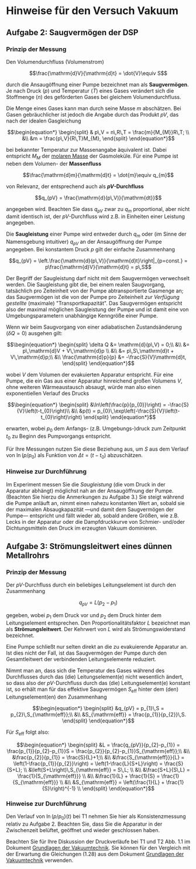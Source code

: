 # Hinweise für den Versuch Vakuum

 

## Aufgabe 2: Saugvermögen der DSP

### Prinzip der Messung

Den Volumendurchfluss (Volumenstrom)

```math
\frac{\mathrm{d}V}{\mathrm{d}t} = \dot{V}\equiv S
```

durch die Ansaugöffnung einer Pumpe bezeichnet man als **Saugvermögen**. Je nach Druck ($p$) und Temperatur ($T$) eines Gases verändert sich die Stoffmenge ($n$) des geförderten Gases bei gleichem Volumendurchfluss.

Die Menge eines Gases kann man durch seine Masse $m$ abschätzen. Bei Gasen gebräuchlicher ist jedoch die Angabe durch das Produkt $pV$, das nach der idealen Gasgleichung 

```math
\begin{equation*}
\begin{split}
& p\,V = n\,R\,T = \frac{m}{M_{M}}R\,T; \\
&\\
&m = \frac{p\,V}{R\,T}M_{M},
\end{split}
\end{equation*}
```

bei bekannter Temperatur zur Massenangabe äquivalent ist. Dabei entspricht $M_{M}$ der [molaren Masse](https://de.wikipedia.org/wiki/Molare_Masse) der Gasmoleküle. Für eine Pumpe ist neben dem Volumen- der **Massenfluss**

```math
\frac{\mathrm{d}m}{\mathrm{d}t} = \dot{m}\equiv q_{m}
```

von Relevanz, der entsprechend auch als **$pV$-Durchfluss**

```math
q_{pV} = \frac{\mathrm{d}(p\,V)}{\mathrm{dt}}
```

angegeben wird. Beachten Sie dass $q_{pV}$ zwar zu $q_{m}$ proportional, aber nicht damit identisch ist, der $pV$-Durchfluss wird z.B. in Einheiten einer Leistung angegeben.   

Die **Saugleistung** einer Pumpe wird entweder durch $q_{m}$ oder (im Sinne der Namensgebung intuitiver) $q_{pV}$ an der Ansaugöffnung der Pumpe angegeben. Bei konstantem Druck $p$ gilt der einfache Zusammenhang 

```math
q_{pV} = \left.\frac{\mathrm{d}(p\,V)}{\mathrm{d}t}\right|_{p=const.} = p\frac{\mathrm{d}V}{\mathrm{d}t} = p\,S
```

Der Begriff der Saugleistung darf nicht mit dem Saugvermögen verwechselt werden. Die Saugleistung gibt die, bei einem realen Saugvorgang, tatsächlich pro Zeiteinheit von der Pumpe abtransportierte Gasmenge an; das Saugvermögen ist die von der Pumpe pro Zeiteinheit *zur Verfügung gestellte* (maximale) "Transportkapazität". Das Saugvermögen entspricht also der maximal möglichen Saugleistung der Pumpe und ist damit eine von Umgebungsparametern unabhängige Kenngröße einer Pumpe.

Wenn wir beim Saugvorgang von einer adiabatischen Zustandsänderung ($\delta Q=0$) ausgehen gilt: 

```math
\begin{equation*}
\begin{split}
\delta Q &= \mathrm{d}(p\,V) = 0;\\
&\\
&= p\,\mathrm{d}V  + V\,\mathrm{d}p \\
&\\
&= p\,S\,\mathrm{d}t  + V\,\mathrm{d}p;\\
&\\
\frac{\mathrm{d}p}{p} &= -\frac{S}{V}\mathrm{d}t,
\end{split}
\end{equation*}
```

wobei $V$ dem Volumen der evakuierten Apparatur entspricht. Für eine Pumpe, die ein Gas aus einer Apparatur hinreichend großen Volumens $V$, ohne weiteren Wärmeaustausch absaugt, würde man also einen exponentiellen Verlauf des Drucks 

```math
\begin{equation*}
\begin{split}
&\ln\left(\frac{p}{p_{0}}\right) = -\frac{S}{V}\left(t-t_{0}\right)\\
&\\
&p(t) = p_{0}\,\exp\left(-\frac{S}{V}\left(t-t_{0}\right)\right)
\end{split}
\end{equation*}
```

erwarten, wobei $p_{0}$ dem Anfangs- (z.B. Umgebungs-)druck zum Zeitpunkt $t_{0}$ zu Beginn des Pumpvorgangs entspricht. 

Für Ihre Messungen nutzen Sie diese Beziehung aus, um $S$ aus dem Verlauf von $\ln(p/p_{0})$ als Funktion von $\Delta t = (t - t_{0})$ abzuschätzen. 

### Hinweise zur Durchführung

Im Experiment messen Sie die *Saugleistung* (die vom Druck in der Apparatur abhängt) möglichst nah an der Ansaugöffnung der Pumpe. (Beachten Sie hierzu die Anmerkungen zu Aufgabe 3.) Sie steigt während die Pumpe anläuft an, nimmt einen nahezu konstanten Wert an, sobald sie der maximalen Absaugkapazität —und damit dem Saugvermögen der Pumpe— entspricht und fällt wieder ab, sobald andere Größen, wie z.B. Lecks in der Apparatur oder die Dampfdruckkurve von Schmier- und/oder Dichtungsmitteln den Druck im erzeugten Vakuum dominieren.  

## Aufgabe 3: Strömungsleitwert eines dünnen Metallrohrs

### Prinzip der Messung

Der $pV$-Durchfluss durch ein beliebiges Leitungselement ist durch den Zusammenhang

```math
q_{pV} = L\left(p_{2}-p_{1}\right)
```

gegeben, wobei $p_{1}$ dem Druck vor und $p_{2}$ dem Druck hinter dem Leitungselement entsprechen. Den Proportionalitätsfaktor $L$ bezeichnet man als **Strömungsleitwert**. Der Kehrwert von $L$ wird als Strömungswiderstand bezeichnet. 

Eine Pumpe schließt nur selten direkt an die zu evakuierende Apparatur an. Ist dies nicht der Fall, ist das Saugvermögen der Pumpe durch den Gesamtleitwert der verbindenden Leitungselemente reduziert. 

Nimmt man an, dass sich die Temperatur des Gases während des Durchflusses durch das (die) Leitungselement(e) nicht wesentlich ändert, so dass also der $pV$-Durchfluss durch das (die) Leitungselement(e) konstant ist, so erhält man für das effektive Saugvermögen $S_{\mathrm{eff}}$ hinter dem (den) Leitungselement(en) den Zusammenhang 

```math
\begin{equation*}
\begin{split}
&q_{pV} = p_{1}\,S = p_{2}\,S_{\mathrm{eff}};\\
&\\
&S_{\mathrm{eff}} = \frac{p_{1}}{p_{2}}\,S.
\end{split}
\end{equation*}
```

Für $S_{\mathrm{eff}}$ folgt also:

```math
\begin{equation*}
\begin{split}
&L = \frac{q_{pV}}{p_{2}-p_{1}} = \frac{p_{1}}{p_{2}-p_{1}}S = \frac{p_{2}}{p_{2}-p_{1}}S_{\mathrm{eff}};\\
&\\
&\frac{p_{2}}{p_{1}} = \frac{S}{L}+1;\\
&\\
&\frac{S_{\mathrm{eff}}}{L} = \left(1-\frac{p_{1}}{p_{2}}\right) = \left(1-\frac{L}{S+L}\right) = \frac{S}{S+L}; \\
&\left(S+L\right)\,S_{\mathrm{eff}} = S\,L; \\
&\\
&\frac{S+L}{S\,L} = \frac{1}{S_{\mathrm{eff}}} \\
&\\
&\frac{1}{L} + \frac{1}{S} = \frac{1}{S_{\mathrm{eff}}} \\
&\\
&S_{\mathrm{eff}} = \left(\frac{1}{L} + \frac{1}{S}\right)^{-1} \\
\end{split}
\end{equation*}
```

### Hinweise zur Durchführung

Den Verlauf von $\ln\left(p/p_{0}\right)(t)$ bei T1 nehmen Sie hier als Konsistenzmessung relativ zu Aufgabe 2. Beachten Sie, dass Sie die Apparatur in der Zwischenzeit belüftet, geöffnet und wieder geschlossen haben. 

Beachten Sie für Ihre Diskussion der Druckverläufe bei T1 und T2 Abb. 1.1 im Dokument [Grundlagen der Vakuumtechnik](https://git.scc.kit.edu/etp-lehre/p2-for-students/-/blob/main/Vakuum/VakuumGrundlagen.pdf). Sie können für den Vergleich mit der Erwartung die Gleichungen (1.28) aus dem Dokument [Grundlagen der Vakuumtechnik](https://git.scc.kit.edu/etp-lehre/p2-for-students/-/blob/main/Vakuum/VakuumGrundlagen.pdf) verwenden.  
